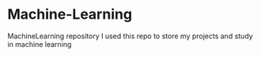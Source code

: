 # Machine-Learning
MachineLearning repository
I used this repo to store my projects and study in machine learning
